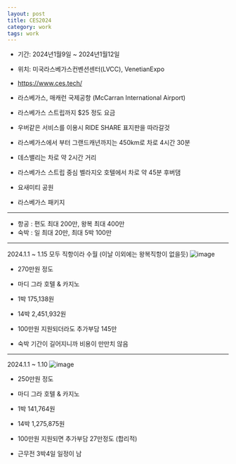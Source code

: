 ```yaml
---
layout: post
title: CES2024
category: work
tags: work
---
```


* 기간: 2024년1월9일 ~ 2024년1월12일
* 위치: 미국라스베가스컨벤션센터(LVCC), VenetianExpo
* https://www.ces.tech/

* 라스베가스, 매캐런 국제공항 (McCarran International Airport)
* 라스베가스 스트립까지 $25 정도 요금
* 우버같은 서비스를 이용시 RIDE SHARE 표지판을 따라갈것
* 라스베가스에서 부터 그랜드캐년까지는 450km로 차로 4시간 30분
* 데스밸리는 차로 약 2시간 거리
* 라스베가스 스트립 중심 벨라지오 호텔에서 차로 약 45분 후버댐
* 요새미티 공원
* 라스베가스 패키지

---

* 항공 : 편도 최대 200만, 왕복 최대 400만
* 숙박 : 일 최대 20만, 최대 5박 100만

---

2024.1.1 ~ 1.15 모두 직항이라 수월 (이날 이외에는 왕복직항이 없을듯)
![image](https://github.com/gunug/gunug.github.io/assets/52345276/550160e3-9f61-4c2d-8cda-b99800839b24)
* 270만원 정도

* 마디 그라 호텔 & 카지노
* 1박 175,138원
* 14박 2,451,932원
* 100만원 지원되더라도 추가부담 145만
* 숙박 기간이 길어지니까 비용이 만만치 않음

---

2024.1.1 ~ 1.10
![image](https://github.com/gunug/gunug.github.io/assets/52345276/f835ea31-fb16-470d-bf52-9d277d313eec)
* 250만원 정도

* 마디 그라 호텔 & 카지노
* 1박 141,764원
* 14박 1,275,875원
* 100만원 지원되면 추가부담 27만정도 (합리적)
* 근무전 3박4일 일정이 남
